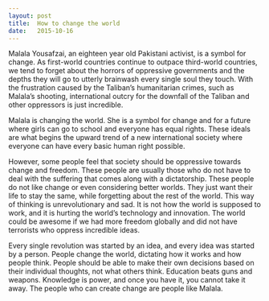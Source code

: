 ```yaml
---
layout: post
title:  How to change the world
date:   2015-10-16
---
```


Malala Yousafzai, an eighteen year old Pakistani activist, is a symbol for change. As first-world countries continue  to outpace third-world countries, we tend to forget about the horrors of oppressive governments and the depths they will go to utterly brainwash every single soul they touch. With the frustration caused by the Taliban’s humanitarian crimes, such as Malala’s shooting, international outcry for the downfall of the Taliban and other oppressors is just incredible. 

Malala is changing the world. She is a symbol for change and for a future where girls can go to school and everyone has equal rights. These ideals are what begins the upward trend  of a new international society where everyone can have every basic human right possible. 

However, some people feel that society should be oppressive towards change and freedom. These people are usually those who do not have to deal with the suffering that comes along with a dictatorship.  These people do not like change or even considering better worlds. They just want their life to stay the same, while forgetting about the rest of the world. This way of thinking is unrevolutionary and sad. It is not how the world is supposed to work, and it is hurting the world’s technology and innovation. The world could be awesome if we had more freedom globally and did not have terrorists who oppress incredible ideas. 

Every single revolution was started by an idea, and every idea was started by a person. People change the world, dictating how it works and how people think. People should be able to make their own decisions based on their individual thoughts, not what others think. Education beats guns and weapons. Knowledge is power, and once you have it, you cannot take it away. The people who can create change are people like Malala.
